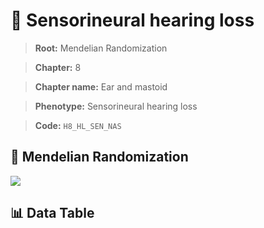 # 🧪 Sensorineural hearing loss

> **Root:** Mendelian Randomization

> **Chapter:** 8  

> **Chapter name:** Ear and mastoid

> **Phenotype:** Sensorineural hearing loss  

> **Code:** `H8_HL_SEN_NAS`

## 🧬 Mendelian Randomization  

<img src="/MR/Figures/Forward/H8_HL_SEN_NAS.png"/>

## 📊 Data Table

<CsvTableMRF src="/public/MR/Data/Forward/H8_HL_SEN_NAS.csv"/>
